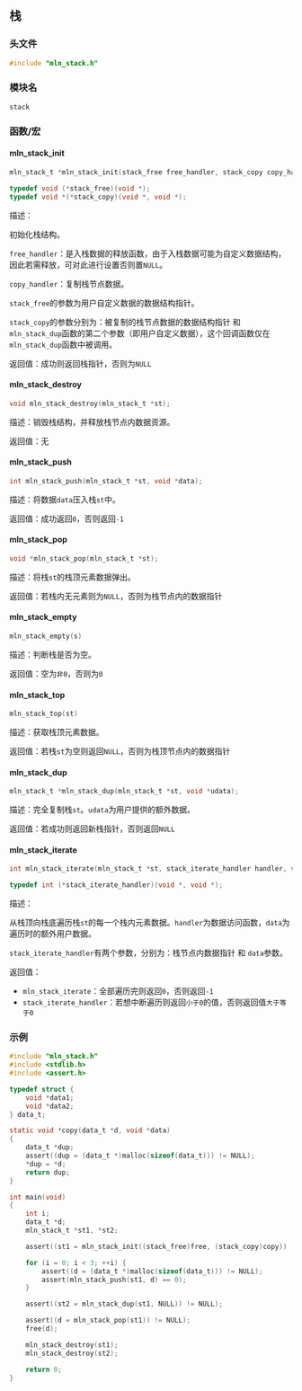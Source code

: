## 栈



### 头文件

```c
#include "mln_stack.h"
```



### 模块名

`stack`



### 函数/宏



#### 	mln_stack_init

```c
mln_stack_t *mln_stack_init(stack_free free_handler, stack_copy copy_handler);

typedef void (*stack_free)(void *);
typedef void *(*stack_copy)(void *, void *);
```

描述：

初始化栈结构。

`free_handler`：是入栈数据的释放函数，由于入栈数据可能为自定义数据结构，因此若需释放，可对此进行设置否则置`NULL`。

`copy_handler`：复制栈节点数据。

`stack_free`的参数为用户自定义数据的数据结构指针。

`stack_copy`的参数分别为：被复制的栈节点数据的数据结构指针 和 `mln_stack_dup`函数的第二个参数（即用户自定义数据），这个回调函数仅在`mln_stack_dup`函数中被调用。

返回值：成功则返回栈指针，否则为`NULL`



#### mln_stack_destroy

```c
void mln_stack_destroy(mln_stack_t *st);
```

描述：销毁栈结构，并释放栈节点内数据资源。

返回值：无



#### mln_stack_push

```c
int mln_stack_push(mln_stack_t *st, void *data);
```

描述：将数据`data`压入栈`st`中。

返回值：成功返回`0`，否则返回`-1`



#### mln_stack_pop

```c
void *mln_stack_pop(mln_stack_t *st);
```

描述：将栈`st`的栈顶元素数据弹出。

返回值：若栈内无元素则为`NULL`，否则为栈节点内的数据指针



#### mln_stack_empty

```c
mln_stack_empty(s)
```

描述：判断栈是否为空。

返回值：空为`非0`，否则为`0`



#### mln_stack_top

```c
mln_stack_top(st)
```

描述：获取栈顶元素数据。

返回值：若栈`st`为空则返回`NULL`，否则为栈顶节点内的数据指针



#### mln_stack_dup

```c
mln_stack_t *mln_stack_dup(mln_stack_t *st, void *udata);
```

描述：完全复制栈`st`。`udata`为用户提供的额外数据。

返回值：若成功则返回新栈指针，否则返回`NULL`



#### mln_stack_iterate

```c
int mln_stack_iterate(mln_stack_t *st, stack_iterate_handler handler, void *data);

typedef int (*stack_iterate_handler)(void *, void *);
```

描述：

从栈顶向栈底遍历栈`st`的每一个栈内元素数据。`handler`为数据访问函数，`data`为遍历时的额外用户数据。

`stack_iterate_handler`有两个参数，分别为：栈节点内数据指针 和 `data`参数。

返回值：

- `mln_stack_iterate`：全部遍历完则返回`0`，否则返回`-1`
- `stack_iterate_handler`：若想中断遍历则返回`小于0`的值，否则返回值`大于等于0`


### 示例

```c
#include "mln_stack.h"
#include <stdlib.h>
#include <assert.h>

typedef struct {
    void *data1;
    void *data2;
} data_t;

static void *copy(data_t *d, void *data)
{
    data_t *dup;
    assert((dup = (data_t *)malloc(sizeof(data_t))) != NULL);
    *dup = *d;
    return dup;
}

int main(void)
{
    int i;
    data_t *d;
    mln_stack_t *st1, *st2;

    assert((st1 = mln_stack_init((stack_free)free, (stack_copy)copy)) != NULL);

    for (i = 0; i < 3; ++i) {
        assert((d = (data_t *)malloc(sizeof(data_t))) != NULL);
        assert(mln_stack_push(st1, d) == 0);
    }

    assert((st2 = mln_stack_dup(st1, NULL)) != NULL);

    assert((d = mln_stack_pop(st1)) != NULL);
    free(d);

    mln_stack_destroy(st1);
    mln_stack_destroy(st2);

    return 0;
}
```

